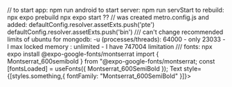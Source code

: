 //
to start app: npm run android
to start server: npm run servStart
to rebuild: npx expo prebuild
npx expo start ??
//
was created metro.config.js and added:
defaultConfig.resolver.assetExts.push('pte')
defaultConfig.resolver.assetExts.push('bin')
///
can't change recommended limits of ubuntu for mongodb:
-u (processes/threads): 64000 - only 23033
-l max locked memory : unlimited - I have 747004 limitation
///
fonts:
npx expo install @expo-google-fonts/montserrat
import { Montserrat_600semibold } from "@expo-google-fonts/montserrat;
const [fontsLoaded] = useFonts({
Montserrat_600SemiBold
});
Text style={[styles.something,{ fontFamily: "Montserrat_600SemiBold" }]}>
